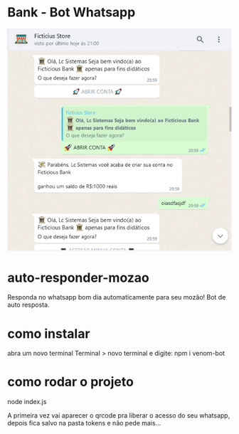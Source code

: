 # Bank - Bot Whatsapp

![Alt Text](https://github.com/almcarvalho/aula-banco-ficticio/blob/main/demo/bravo.png)

# auto-responder-mozao
Responda no whatsapp bom dia automaticamente para seu mozão! Bot de auto resposta.

# como instalar
abra um novo terminal Terminal > novo terminal e digite:
npm i venom-bot

# como rodar o projeto
node index.js

A primeira vez vai aparecer o qrcode pra liberar o acesso do seu whatsapp,
depois fica salvo na pasta tokens e não pede mais...
